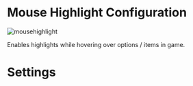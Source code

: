# Mouse Highlight Configuration

![mousehighlight](https://i.imgur.com/CeW38r4.png)

Enables highlights while hovering over options / items in game.


# Settings

